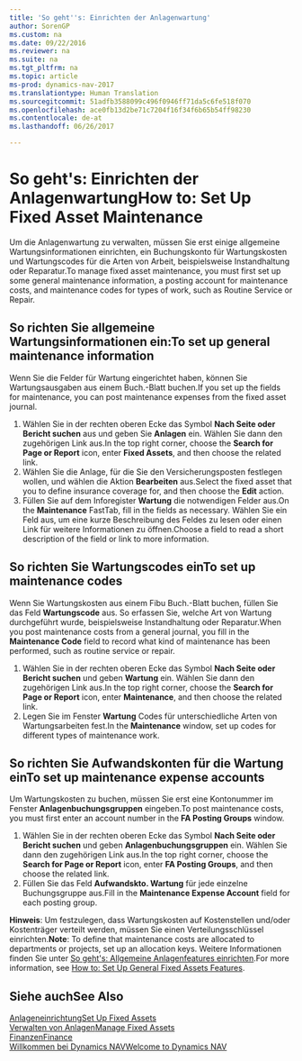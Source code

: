 ```yaml
---
title: 'So geht''s: Einrichten der Anlagenwartung'
author: SorenGP
ms.custom: na
ms.date: 09/22/2016
ms.reviewer: na
ms.suite: na
ms.tgt_pltfrm: na
ms.topic: article
ms-prod: dynamics-nav-2017
ms.translationtype: Human Translation
ms.sourcegitcommit: 51adfb3588099c496f0946ff71da5c6fe518f070
ms.openlocfilehash: ace0fb13d2be71c7204f16f34f6b65b54ff98230
ms.contentlocale: de-at
ms.lasthandoff: 06/26/2017

---
```


# <a name="how-to-set-up-fixed-asset-maintenance"></a><span data-ttu-id="da71a-102">So geht's: Einrichten der Anlagenwartung</span><span class="sxs-lookup"><span data-stu-id="da71a-102">How to: Set Up Fixed Asset Maintenance</span></span>
<span data-ttu-id="da71a-103">Um die Anlagenwartung zu verwalten, müssen Sie erst einige allgemeine Wartungsinformationen einrichten, ein Buchungskonto für Wartungskosten und Wartungscodes für die Arten von Arbeit, beispielsweise Instandhaltung oder Reparatur.</span><span class="sxs-lookup"><span data-stu-id="da71a-103">To manage fixed asset maintenance, you must first set up some general maintenance information, a posting account for maintenance costs, and maintenance codes for types of work, such as Routine Service or Repair.</span></span>

## <a name="to-set-up-general-maintenance-information"></a><span data-ttu-id="da71a-104">So richten Sie allgemeine Wartungsinformationen ein:</span><span class="sxs-lookup"><span data-stu-id="da71a-104">To set up general maintenance information</span></span>
<span data-ttu-id="da71a-105">Wenn Sie die Felder für Wartung eingerichtet haben, können Sie Wartungsausgaben aus einem Buch.-Blatt buchen.</span><span class="sxs-lookup"><span data-stu-id="da71a-105">If you set up the fields for maintenance, you can post maintenance expenses from the fixed asset journal.</span></span>
1. <span data-ttu-id="da71a-106">Wählen Sie in der rechten oberen Ecke das Symbol **Nach Seite oder Bericht suchen** aus und geben Sie **Anlagen** ein. Wählen Sie dann den zugehörigen Link aus.</span><span class="sxs-lookup"><span data-stu-id="da71a-106">In the top right corner, choose the **Search for Page or Report** icon, enter **Fixed Assets**, and then choose the related link.</span></span>
2. <span data-ttu-id="da71a-107">Wählen Sie die Anlage, für die Sie den Versicherungsposten festlegen wollen, und wählen die Aktion **Bearbeiten** aus.</span><span class="sxs-lookup"><span data-stu-id="da71a-107">Select the fixed asset that you to define insurance coverage for, and then choose the **Edit** action.</span></span>
3. <span data-ttu-id="da71a-108">Füllen Sie auf dem Inforegister **Wartung** die notwendigen Felder aus.</span><span class="sxs-lookup"><span data-stu-id="da71a-108">On the **Maintenance** FastTab, fill in the fields as necessary.</span></span> <span data-ttu-id="da71a-109">Wählen Sie ein Feld aus, um eine kurze Beschreibung des Feldes zu lesen oder einen Link für weitere Informationen zu öffnen.</span><span class="sxs-lookup"><span data-stu-id="da71a-109">Choose a field to read a short description of the field or link to more information.</span></span>

## <a name="to-set-up-maintenance-codes"></a><span data-ttu-id="da71a-110">So richten Sie Wartungscodes ein</span><span class="sxs-lookup"><span data-stu-id="da71a-110">To set up maintenance codes</span></span>  
<span data-ttu-id="da71a-111">Wenn Sie Wartungskosten aus einem Fibu Buch.-Blatt buchen, füllen Sie das Feld **Wartungscode** aus. So erfassen Sie, welche Art von Wartung durchgeführt wurde, beispielsweise Instandhaltung oder Reparatur.</span><span class="sxs-lookup"><span data-stu-id="da71a-111">When you post maintenance costs from a general journal, you fill in the **Maintenance Code** field to record what kind of maintenance has been performed, such as routine service or repair.</span></span>
1. <span data-ttu-id="da71a-112">Wählen Sie in der rechten oberen Ecke das Symbol **Nach Seite oder Bericht suchen** und geben **Wartung** ein. Wählen Sie dann den zugehörigen Link aus.</span><span class="sxs-lookup"><span data-stu-id="da71a-112">In the top right corner, choose the **Search for Page or Report** icon, enter **Maintenance**, and then choose the related link.</span></span>
2. <span data-ttu-id="da71a-113">Legen Sie im Fenster **Wartung** Codes für unterschiedliche Arten von Wartungsarbeiten fest.</span><span class="sxs-lookup"><span data-stu-id="da71a-113">In the **Maintenance** window, set up codes for different types of maintenance work.</span></span>

## <a name="to-set-up-maintenance-expense-accounts"></a><span data-ttu-id="da71a-114">So richten Sie Aufwandskonten für die Wartung ein</span><span class="sxs-lookup"><span data-stu-id="da71a-114">To set up maintenance expense accounts</span></span>  
<span data-ttu-id="da71a-115">Um Wartungskosten zu buchen, müssen Sie erst eine Kontonummer im Fenster **Anlagenbuchungsgruppen** eingeben.</span><span class="sxs-lookup"><span data-stu-id="da71a-115">To post maintenance costs, you must first enter an account number in the **FA Posting Groups** window.</span></span>
1. <span data-ttu-id="da71a-116">Wählen Sie in der rechten oberen Ecke das Symbol **Nach Seite oder Bericht suchen** und geben **Anlagenbuchungsgruppen** ein. Wählen Sie dann den zugehörigen Link aus.</span><span class="sxs-lookup"><span data-stu-id="da71a-116">In the top right corner, choose the **Search for Page or Report** icon, enter **FA Posting Groups**, and then choose the related link.</span></span>
2. <span data-ttu-id="da71a-117">Füllen Sie das Feld **Aufwandskto. Wartung** für jede einzelne Buchungsgruppe aus.</span><span class="sxs-lookup"><span data-stu-id="da71a-117">Fill in the **Maintenance Expense Account** field for each posting group.</span></span>

<span data-ttu-id="da71a-118">**Hinweis**: Um festzulegen, dass Wartungskosten auf Kostenstellen und/oder Kostenträger verteilt werden, müssen Sie einen Verteilungsschlüssel einrichten.</span><span class="sxs-lookup"><span data-stu-id="da71a-118">**Note**: To define that maintenance costs are allocated to departments or projects, set up an allocation keys.</span></span> <span data-ttu-id="da71a-119">Weitere Informationen finden Sie unter [So geht's: Allgemeine Anlagenfeatures einrichten](fa-how-setup-general.md).</span><span class="sxs-lookup"><span data-stu-id="da71a-119">For more information, see [How to: Set Up General Fixed Assets Features](fa-how-setup-general.md).</span></span>

## <a name="see-also"></a><span data-ttu-id="da71a-120">Siehe auch</span><span class="sxs-lookup"><span data-stu-id="da71a-120">See Also</span></span>
[<span data-ttu-id="da71a-121">Anlageneinrichtung</span><span class="sxs-lookup"><span data-stu-id="da71a-121">Set Up Fixed Assets</span></span>](fa-setup.md)  
[<span data-ttu-id="da71a-122">Verwalten von Anlagen</span><span class="sxs-lookup"><span data-stu-id="da71a-122">Manage Fixed Assets</span></span>](fa-manage.md)  
[<span data-ttu-id="da71a-123">Finanzen</span><span class="sxs-lookup"><span data-stu-id="da71a-123">Finance</span></span>](finance-setup.md)  
[<span data-ttu-id="da71a-124">Willkommen bei Dynamics NAV</span><span class="sxs-lookup"><span data-stu-id="da71a-124">Welcome to Dynamics NAV</span></span>](across-get-started.md)


